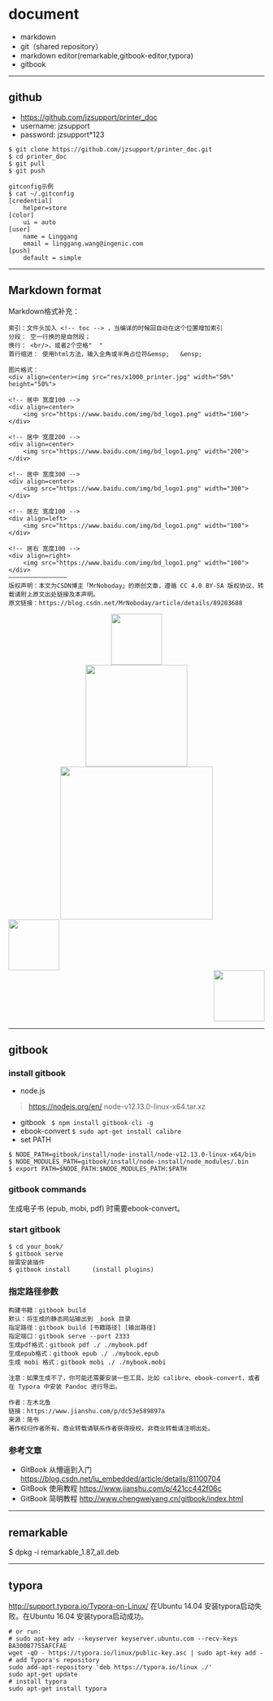 
# document
  * markdown
  * git（shared repository）
  * markdown editor(remarkable,gitbook-editor,typora)
  * gitbook

------
## github
* https://github.com/jzsupport/printer_doc
* username: jzsupport
* password: jzsupport*123
```shell
$ git clone https://github.com/jzsupport/printer_doc.git
$ cd printer_doc
$ git pull
$ git push

gitconfig示例
$ cat ~/.gitconfig
[credential]
	helper=store
[color]
	ui = auto
[user]
	name = Linggang
	email = linggang.wang@ingenic.com
[push]
	default = simple
```

------
## Markdown format

Markdown格式补充：
```
索引：文件头加入 <!-- toc --> ，当编译的时候回自动在这个位置增加索引
分段： 空一行换的是自然段；
换行： <br/>，或者2个空格"  "
首行缩进： 使用html方法，输入全角或半角占位符&emsp;   &ensp;

图片格式：
<div align=center><img src="res/x1000_printer.jpg" width="50%" height="50%">

<!-- 居中 宽度100 -->
<div align=center>
	<img src="https://www.baidu.com/img/bd_logo1.png" width="100"> 
</div>

<!-- 居中 宽度200 -->
<div align=center>
	<img src="https://www.baidu.com/img/bd_logo1.png" width="200"> 
</div>

<!-- 居中 宽度300 -->
<div align=center>
	<img src="https://www.baidu.com/img/bd_logo1.png" width="300"> 
</div>

<!-- 居左 宽度100 -->
<div align=left>
	<img src="https://www.baidu.com/img/bd_logo1.png" width="100"> 
</div>

<!-- 居右 宽度100 -->
<div align=right>
	<img src="https://www.baidu.com/img/bd_logo1.png" width="100"> 
</div>
————————————————
版权声明：本文为CSDN博主「MrNoboday」的原创文章，遵循 CC 4.0 BY-SA 版权协议，转载请附上原文出处链接及本声明。
原文链接：https://blog.csdn.net/MrNoboday/article/details/89203688

```

<!-- 居中 宽度100 -->
<div align=center>
	<img src="https://www.baidu.com/img/bd_logo1.png" width="100"> 
</div>

<!-- 居中 宽度200 -->
<div align=center>
	<img src="https://www.baidu.com/img/bd_logo1.png" width="200"> 
</div>

<!-- 居中 宽度300 -->
<div align=center>
	<img src="https://www.baidu.com/img/bd_logo1.png" width="300"> 
</div>

<!-- 居左 宽度100 -->
<div align=left>
	<img src="https://www.baidu.com/img/bd_logo1.png" width="100"> 
</div>

<!-- 居右 宽度100 -->
<div align=right>
	<img src="https://www.baidu.com/img/bd_logo1.png" width="100"> 
</div>


------

## gitbook

### install gitbook
* node.js
>https://nodejs.org/en/
node-v12.13.0-linux-x64.tar.xz
* gitbook
` $ npm install gitbook-cli -g`
* ebook-convert
`$ sudo apt-get install calibre`
* set PATH

```
$ NODE_PATH=gitbook/install/node-install/node-v12.13.0-linux-x64/bin
$ NODE_MODULES_PATH=gitbook/install/node-install/node_modules/.bin
$ export PATH=$NODE_PATH:$NODE_MODULES_PATH:$PATH
```

### gitbook commands
生成电子书 (epub, mobi, pdf) 时需要ebook-convert。

### start gitbook
```
$ cd your_book/
$ gitbook serve
按需安装插件
$ gitbook install      (install plugins)
```

### 指定路径参数
```
构建书籍：gitbook build
默认：将生成的静态网站输出到 _book 目录
指定路径：gitbook build [书籍路径] [输出路径]
指定端口：gitbook serve --port 2333
生成pdf格式：gitbook pdf ./ ./mybook.pdf
生成epub格式：gitbook epub ./ ./mybook.epub
生成 mobi 格式：gitbook mobi ./ ./mybook.mobi

注意：如果生成不了，你可能还需要安装一些工具，比如 calibre、ebook-convert，或者在 Typora 中安装 Pandoc 进行导出。

作者：左木北鱼
链接：https://www.jianshu.com/p/dc53e589897a
来源：简书
著作权归作者所有。商业转载请联系作者获得授权，非商业转载请注明出处。
```
### 参考文章
* GitBook 从懵逼到入门
https://blog.csdn.net/lu_embedded/article/details/81100704
* GitBook 使用教程
https://www.jianshu.com/p/421cc442f06c
* GitBook 简明教程
http://www.chengweiyang.cn/gitbook/index.html

------
## remarkable

 $ dpkg -i remarkable_1.87_all.deb


------

## typora
http://support.typora.io/Typora-on-Linux/
在Ubuntu 14.04 安装typora启动失败。在Ubuntu 16.04 安装typora启动成功。

```
# or run:
# sudo apt-key adv --keyserver keyserver.ubuntu.com --recv-keys BA300B7755AFCFAE
wget -qO - https://typora.io/linux/public-key.asc | sudo apt-key add -
# add Typora's repository
sudo add-apt-repository 'deb https://typora.io/linux ./'
sudo apt-get update
# install typora
sudo apt-get install typora
```

